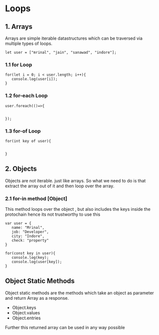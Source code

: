 # Loops



## 1. Arrays
Arrays are simple iterable datastructures which can be traversed via multiple types of loops.



```
let user = ["mrinal", "jain", "sanawad", "indore"];
```

### 1.1 for Loop

```
for(let i = 0; i < user.length; i++){
   console.log(user[i]);
}
```

### 1.2 for-each Loop

```
user.foreach(()=>{


});
```

### 1.3 for-of Loop
```
for(int key of user){


}
```


## 2. Objects
Objects are not iterable. just like arrays. So what we need to do is that extract the  array out of it and then loop over the array.

### 2.1 for-in method [Object]

This method loops over the object , but also includes the keys inside the protochain hence its not trustworthy to use this
```
var user = {
   name: "Mrinal",
   job: "Developer",
   city: "Indore",
   check: "property"
}

for(const key in user){
   console.log(key);
   console.log(user[key]);
}
```

## Object Static Methods

Object static methods are the methods which take an object as parameter and return Array as a response.

- Object.keys
- Object.values
- Object.entries

Further this returned array can be used in any way possible

